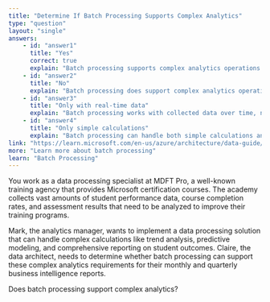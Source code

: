 ```yaml
---
title: "Determine If Batch Processing Supports Complex Analytics"
type: "question"
layout: "single"
answers:
    - id: "answer1"
      title: "Yes"
      correct: true
      explain: "Batch processing supports complex analytics operations such as aggregations, statistical calculations, machine learning model training, and comprehensive data analysis that require processing large datasets over time."
    - id: "answer2"
      title: "No"
      explain: "Batch processing does support complex analytics operations. It's specifically designed to handle computationally intensive tasks like aggregations, calculations, and data integrity checks by processing large datasets over time."
    - id: "answer3"
      title: "Only with real-time data"
      explain: "Batch processing works with collected data over time, not real-time data. Complex analytics can be performed on historical data through batch processing."
    - id: "answer4"
      title: "Only simple calculations"
      explain: "Batch processing can handle both simple calculations and complex analytics operations, making it suitable for sophisticated data analysis tasks."
link: "https://learn.microsoft.com/en-us/azure/architecture/data-guide/big-data/batch-processing"
more: "Learn more about batch processing"
learn: "Batch Processing"
---
```


You work as a data processing specialist at MDFT Pro, a well-known training agency that provides Microsoft certification courses. The academy collects vast amounts of student performance data, course completion rates, and assessment results that need to be analyzed to improve their training programs.

Mark, the analytics manager, wants to implement a data processing solution that can handle complex calculations like trend analysis, predictive modeling, and comprehensive reporting on student outcomes. Claire, the data architect, needs to determine whether batch processing can support these complex analytics requirements for their monthly and quarterly business intelligence reports.

Does batch processing support complex analytics?